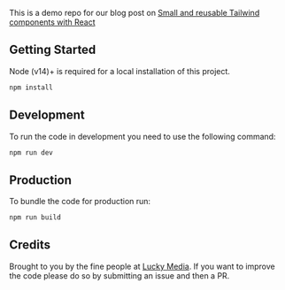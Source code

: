 This is a demo repo for our blog post on [Small and reusable Tailwind components with React](https://www.luckymedia.dev/blog/small-and-reusable-tailwind-components-with-react)

## Getting Started

Node (v14)+ is required for a local installation of this project.

```bash
npm install
```

## Development

To run the code in development you need to use the following command:

```bash
npm run dev
```

## Production

To bundle the code for production run:

```bash
npm run build
```

## Credits

Brought to you by the fine people at [Lucky Media](https://www.luckymedia.dev/). If you want to improve the code please do so by submitting an issue and then a PR.
